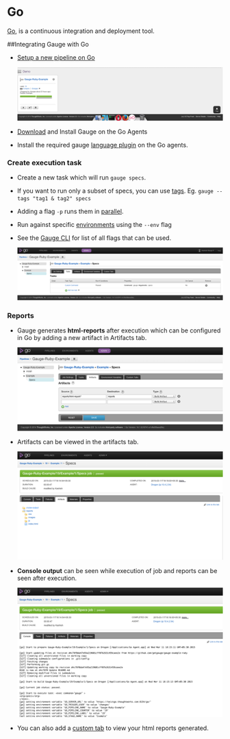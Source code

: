 # Go
[Go](http://www.go.cd/), is a continuous integration and deployment tool.

##Integrating Gauge with Go

* [Setup a new pipeline on Go](http://www.go.cd/documentation/user/current/configuration/quick_pipeline_setup.html)

    ![pipeline](images/Gauge_Pipeline.png "gauge pipeline")
* [Download](http://getgauge.io/download.html) and Install Gauge on the Go Agents
* Install the required gauge [language plugin](../plugins/installation.md) on the Go agents.

### Create execution task

* Create a new task which will run `gauge specs`.
* If you want to run only a subset of specs, you can use [tags](../execution/tagged_execution.md). Eg. ```gauge --tags "tag1 & tag2" specs```
* Adding a flag `-p` runs them in [parallel](../execution/parallel_execution.md).
* Run against specific [environments](../managing_environments/README.md) using the ```--env``` flag
* See the [Gauge CLI](../cli/README.md) for list of all flags that can be used.

    ![configuring](images/Configuring_Gauge.png "adding new task")

### Reports

* Gauge generates **html-reports** after execution which can be configured in Go by adding a new artifact in Artifacts tab.

    ![artifact](images/Configuring_Artifacts.png "artifact")


* Artifacts can be viewed in the artifacts tab.

    ![artifact](images/Arifacts.png "artifact")

* **Console output** can be seen while execution of job and reports can be seen after execution.

     ![console](images/Console_Output.png "console")

* You can also add a [custom tab](http://www.go.cd/documentation/user/current/configuration/managing_artifacts_and_reports.html#using-tabs) to view your html reports generated.
